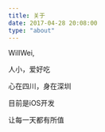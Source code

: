 ```yaml
---
title: 关于
date: 2017-04-28 20:08:00
type: "about"
---
```


WillWei,

人小，爱好吃

心在四川，身在深圳

目前是iOS开发

让每一天都有所值